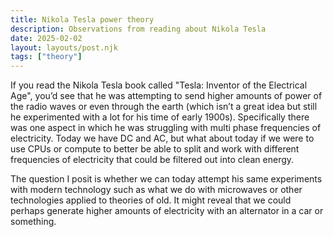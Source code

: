 ```yaml
---
title: Nikola Tesla power theory 
description: Observations from reading about Nikola Tesla
date: 2025-02-02
layout: layouts/post.njk
tags: ["theory"]
---
```


If you read the Nikola Tesla book called "Tesla: Inventor of the Electrical Age", you’d see that he was attempting to send higher amounts of power of the radio waves or even through the earth (which isn’t a great idea but still he experimented with a lot for his time of early 1900s). Specifically there was one aspect in which he was struggling with multi phase frequencies of electricity. Today we have DC and AC, but what about today if we were to use CPUs or compute to better be able to split and work with different frequencies of electricity that could be filtered out into clean energy.

The question I posit is whether we can today attempt his same experiments with modern technology such as what we do with microwaves or other technologies applied to theories of old. It might reveal that we could perhaps generate higher amounts of electricity with an alternator in a car or something.

